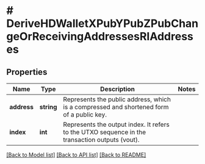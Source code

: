 # # DeriveHDWalletXPubYPubZPubChangeOrReceivingAddressesRIAddresses

## Properties

Name | Type | Description | Notes
------------ | ------------- | ------------- | -------------
**address** | **string** | Represents the public address, which is a compressed and shortened form of a public key. |
**index** | **int** | Represents the output index. It refers to the UTXO sequence in the transaction outputs (vout). |

[[Back to Model list]](../../README.md#models) [[Back to API list]](../../README.md#endpoints) [[Back to README]](../../README.md)
